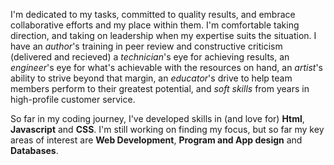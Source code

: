 I'm dedicated to my tasks, committed to quality results, and embrace collaborative efforts and my place within them. I'm comfortable taking direction, and taking on leadership when my expertise suits the situation. I have an _author_'s training in peer review and constructive criticism (delivered and recieved) a _technician_'s eye for achieving results, an *engineer*'s eye for what's achievable with the resources on hand, an *artist*'s ability to strive beyond that margin, an *educator*'s drive to help team members perform to their greatest potential, and *soft skills* from years in high-profile customer service.

So far in my coding journey, I've developed skills in (and love for) __Html__, __Javascript__ and __CSS__. I'm still working on finding my focus, but so far my key areas of interest are **Web Development**, **Program and App design** and **Databases**.
